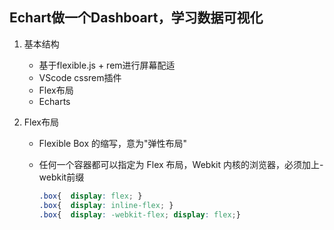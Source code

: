 ## Echart做一个Dashboart，学习数据可视化

1. 基本结构

    * 基于flexible.js + rem进行屏幕配适
    * VScode cssrem插件
    * Flex布局
    * Echarts


2. Flex布局

    *  Flexible Box 的缩写，意为"弹性布局"
    * 任何一个容器都可以指定为 Flex 布局，Webkit 内核的浏览器，必须加上-webkit前缀
       
        ```css
        .box{  display: flex; }
        .box{  display: inline-flex; }
        .box{  display: -webkit-flex; display: flex;}
        ```